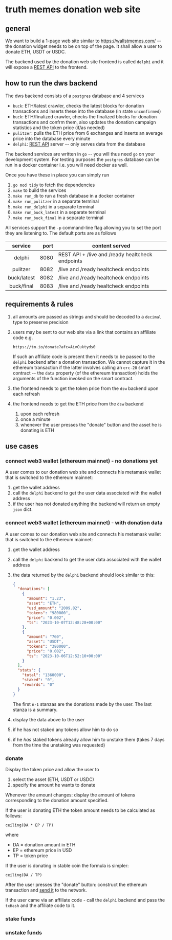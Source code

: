# truth memes donation web site

## general

We want to build a 1-page web site similar to https://wallstmemes.com/ -- the donation widget needs to be on top of the page. It shall allow a user to donate ETH, USDT or USDC.

The backend used by the donation web site frontend is called `delphi` and it will expose a [REST API](https://app.swaggerhub.com/apis/MUHAREM_1/delphi/) to the frontend.

## how to run the dws backend

The dws backend consists of a `postgres` database and 4 services
- `buck`: ETH/latest crawler, checks the latest blocks for donation transactions and inserts these into the database (in state `unconfirmed`)
- `buck`: ETH/finalized crawler, checks the finalized blocks for donation transactions and confrm them, also updates the donation campaign statistics and the token price (if/as needed)
- `pulitzer`: pulls the ETH price from 6 exchanges and inserts an average price into the database every minute
- `delphi`: [REST API](https://app.swaggerhub.com/apis/MUHAREM_1/delphi/) server -- only serves data from the database

The backend services are written in `go` -- you will thus need `go` on your development system. For testing purposes the `postgres` database can be run in a docker container i.e. you will need docker as well.

Once you have these in place you can simply run
1. `go mod tidy` to fetch the dependencies
1. `make` to build the services
1. `make run_db` to run a fresh database in a docker container
1. `make run_pulitzer` in a separate terminal
1. `make run_delphi` in a separate terminal
1. `make run_buck_latest` in a separate terminal
1. `make run_buck_final` in a separate terminal

All services support the `-p` command-line flag allowing you to set the port they are listening to. The default ports are as follows


|service          | port   | content served |
|:-----------------:|------:|--------------------------------------------|
|delphi      | 8080  | REST API + /live and /ready healtcheck endpoints |
|pulitzer      | 8082  | /live and /ready healtcheck endpoints |
|buck/latest      | 8082  | /live and /ready healtcheck endpoints |
|buck/final      | 8083  | /live and /ready healtcheck endpoints |

## requirements & rules
1. all amounts are passed as strings and should be decoded to a `decimal` type to preserve precision
1. users may be sent to our web site via a link that contains an affiliate code e.g.

    ```https://tm.io/donate?afc=AivCuktyds0```

    If such an affiliate code is present then it needs to be passed to the `delphi` backend after a donation transaction. We cannot capture it in the ethereum transaction if the latter involves calling an `erc-20` smart contract -- the `data` property (of the ethereum transaction) holds the arguments of the function invoked on the smart contract.

1. the frontend needs to get the token price from the `dsw` backend upon each refresh

1. the frontend needs to get the ETH price from the `dsw` backend
    1. upon each refresh
    1. once a minute
    1. whenever the user presses the "donate" button and the asset he is donating is ETH

## use cases

### connect web3 wallet (ethereum mainnet) - no donations yet

A user comes to our donation web site and connects his metamask wallet that is switched to the ethereum mainnet:
1. get the wallet address
1. call the `delphi` backend to get the user data associated with the wallet address
1. if the user has not donated anything the backend will return an empty `json` dict.

### connect web3 wallet (ethereum mainnet) - with donation data
A user comes to our donation web site and connects his metamask wallet that is switched to the ethereum mainnet:
1. get the wallet address
1. call the `delphi` backend to get the user data associated with the wallet address
1. the data returned by the `delphi` backend should look similar to this:

    ```json
    {
      "donations": [
        {
          "amount": "1.23",
          "asset": "ETH",
          "usd_amount": "2009.82",
          "tokens": "980000",
          "price": "0.002",
          "ts": "2023-10-07T12:48:28+00:00"
        },
        {
          "amount": "760",
          "asset": "USDT",
          "tokens": "380000",
          "price": "0.002",
          "ts": "2023-10-06T12:52:10+00:00"
        }
      ],
      "stats": {
        "total": "1360000",
        "staked": "0",
        "rewards": "0"
      }
    }
    ```

    The first `n-1` stanzas are the donations made by the user. The last stanza is a summary.

1. display the data above to the user
1. if he has not staked any tokens allow him to do so
1. if he _has_ staked tokens already allow him to unstake them (takes 7 days from the time the unstaking was requested)

### donate

Display the token price and allow the user to
1. select the asset (ETH, USDT or USDC)
1. specify the amount he wants to donate

Whenever the amount changes: display the amount of tokens corresponding to the donation amount specified.

If the user is donating ETH the token amount needs to be calculated as follows:

    ceiling(DA * EP / TP)

where
- DA = donation amount in ETH
- EP = ethereum price in USD
- TP = token price

If the user is donating in stable coin the formula is simpler:

    ceiling(DA / TP)

After the user presses the "donate" button: construct the ethereum transaction and [send it](https://docs.metamask.io/wallet/how-to/send-transactions/) to the network.

If the user came via an affiliate code - call the `delphi` backend and pass the `txHash` and the affiliate code to it.

### stake funds

### unstake funds
